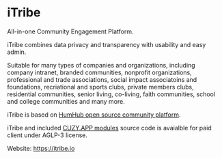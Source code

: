 # iTribe
All-in-one Community Engagement Platform.

iTribe combines data privacy and transparency with usability and easy admin.

Suitable for many types of companies and organizations, including company intranet, branded communities, nonprofit organizations, professional and trade associations, social impact associatoins and foundations, recriational and sports clubs, private members clubs, residential communities, senior living, co-living, faith communities, school and college communities and many more.

iTribe is based on [HumHub open source community platform](https://github.com/humhub/humhub/).

iTribe and included [CUZY.APP modules](https://www.cuzy.app/) source code is avaialble for paid client under AGLP-3 license.

Website: https://itribe.io

